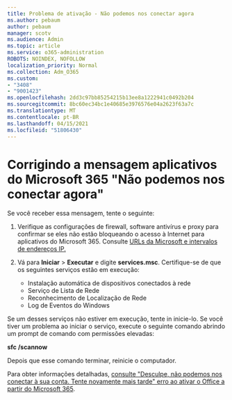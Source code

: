 ```yaml
---
title: Problema de ativação - Não podemos nos conectar agora
ms.author: pebaum
author: pebaum
manager: scotv
ms.audience: Admin
ms.topic: article
ms.service: o365-administration
ROBOTS: NOINDEX, NOFOLLOW
localization_priority: Normal
ms.collection: Adm_O365
ms.custom:
- "3408"
- "9001423"
ms.openlocfilehash: 2dd3c97bb85254215b13ee8a1222941c0492b204
ms.sourcegitcommit: 8bc60ec34bc1e40685e3976576e04a2623f63a7c
ms.translationtype: MT
ms.contentlocale: pt-BR
ms.lasthandoff: 04/15/2021
ms.locfileid: "51806430"
---
```

# <a name="fixing-the-microsoft-365-apps-we-are-unable-to-connect-right-now-message"></a>Corrigindo a mensagem aplicativos do Microsoft 365 "Não podemos nos conectar agora"

Se você receber essa mensagem, tente o seguinte:

1. Verifique as configurações de firewall, software antivírus e proxy para confirmar se eles não estão bloqueando o acesso à Internet para aplicativos do Microsoft 365. Consulte [URLs da Microsoft e intervalos de endereços IP.](https://docs.microsoft.com/office365/enterprise/urls-and-ip-address-ranges)

2. Vá para **Iniciar**  >  **Executar** e digite **services.msc**. Certifique-se de que os seguintes serviços estão em execução:
    - Instalação automática de dispositivos conectados à rede
    - Serviço de Lista de Rede
    - Reconhecimento de Localização de Rede
    - Log de Eventos do Windows

Se um desses serviços não estiver em execução, tente in inicie-lo. Se você tiver um problema ao iniciar o serviço, execute o seguinte comando abrindo um prompt de comando com permissões elevadas:

**sfc /scannow**

Depois que esse comando terminar, reinicie o computador.

Para obter informações detalhadas, [consulte "Desculpe, não podemos nos conectar à sua conta. Tente novamente mais tarde" erro ao ativar o Office a partir do Microsoft 365](https://docs.microsoft.com/office/troubleshoot/activation-installation/issue-when-activate-office-from-office-365).
